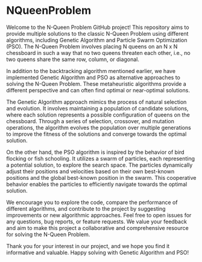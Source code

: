 # NQueenProblem
Welcome to the N-Queen Problem GitHub project! 
This repository aims to provide multiple solutions to the classic N-Queen Problem using different algorithms, 
including Genetic Algorithm and Particle Swarm Optimization (PSO). 
The N-Queen Problem involves placing N queens on an N x N chessboard in such a way that no two queens threaten each other, 
i.e., no two queens share the same row, column, or diagonal.

In addition to the backtracking algorithm mentioned earlier, 
we have implemented Genetic Algorithm and PSO as alternative approaches to solving the N-Queen Problem. 
These metaheuristic algorithms provide a different perspective and can often find optimal or near-optimal solutions.

The Genetic Algorithm approach mimics the process of natural selection and evolution. 
It involves maintaining a population of candidate solutions, where each solution represents a possible configuration of queens on the chessboard. 
Through a series of selection, crossover, and mutation operations, the algorithm evolves the population over multiple generations to improve the fitness of the solutions and converge towards the optimal solution.

On the other hand, the PSO algorithm is inspired by the behavior of bird flocking or fish schooling.
It utilizes a swarm of particles, each representing a potential solution, to explore the search space. 
The particles dynamically adjust their positions and velocities based on their own best-known positions and the global best-known position in the swarm. 
This cooperative behavior enables the particles to efficiently navigate towards the optimal solution.

We encourage you to explore the code, compare the performance of different algorithms, 
and contribute to the project by suggesting improvements or new algorithmic approaches. 
Feel free to open issues for any questions, bug reports, or feature requests. We value your feedback and aim to make this project a collaborative and comprehensive resource for solving the N-Queen Problem.

Thank you for your interest in our project, and we hope you find it informative and valuable. Happy solving with Genetic Algorithm and PSO!
